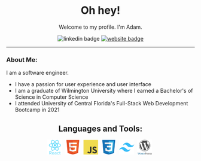 <div id="header" align="center">
  <h1>Oh hey!</h1>
  <p>Welcome to my profile. I'm Adam.</p>
  <div id="badges>
    <a href="https://www.linkedin.com/in/adam-alcantara/">
      <img src="https://img.shields.io/badge/LinkedIn-blue?logo=linkedin&logoColor=white&style=for-the-badge" alt="linkedin badge" />
    </a>
    <a href="https://adamalcantara.com/">
      <img src="https://img.shields.io/badge/My%20Website-blue?style=for-the-badge" alt="website badge" />
    </a>
  </div>
</div>

---

### About Me:

I am a software engineer.

- I have a passion for user experience and user interface
- I am a graduate of Wilmington University where I earned a Bachelor's of Science in Computer Science
- I attended University of Central Florida's Full-Stack Web Development Bootcamp in 2021


<div id="languages" align="center">
<h2>Languages and Tools:</h2>
  <img src="https://github.com/devicons/devicon/blob/master/icons/react/react-original-wordmark.svg" title="react" alt="React" width="40" height="40" />&nbsp;
  <img src="https://github.com/devicons/devicon/blob/master/icons/html5/html5-original.svg" title="html" alt="html" width="40" height="40" />&nbsp;
  <img src="https://github.com/devicons/devicon/blob/master/icons/javascript/javascript-original.svg" title="javascript" alt="javascript" width="40" height="40" />&nbsp;
  <img src="https://github.com/devicons/devicon/blob/master/icons/css3/css3-original.svg" title="css" alt="css" width="40" height="40" />&nbsp;
  <img src="https://github.com/devicons/devicon/blob/master/icons/tailwindcss/tailwindcss-original.svg" title="tailwindcss" alt="tailwindcss" width="40" height="40" />&nbsp;
  <img src="https://github.com/devicons/devicon/blob/master/icons/wordpress/wordpress-original.svg" title="tailwindcss" alt="tailwindcss" width="40" height="40" />&nbsp;
</div>
<!--
**adamalcantara/adamalcantara** is a ✨ _special_ ✨ repository because its `README.md` (this file) appears on your GitHub profile.

Here are some ideas to get you started:

- 🔭 I’m currently working on ...
- 🌱 I’m currently learning ...
- 👯 I’m looking to collaborate on ...
- 🤔 I’m looking for help with ...
- 💬 Ask me about ...
- 📫 How to reach me: ...
- 😄 Pronouns: ...
- ⚡ Fun fact: ...
-->
